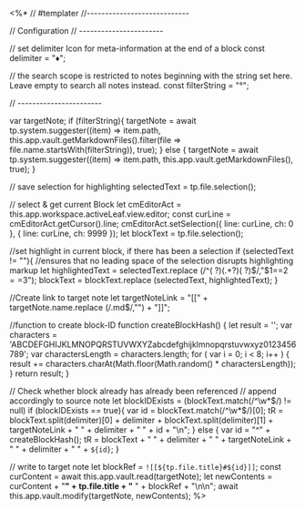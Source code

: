 <%*
// #templater
//----------------------------

// Configuration
// -----------------------

// set delimiter Icon for meta-information at the end of a block
const delimiter = "♦︎";

// the search scope is restricted to notes beginning with the string set here. Leave empty to search all notes instead.
const filterString = "°";

// -----------------------

var targetNote;
if (filterString){
	targetNote = await tp.system.suggester((item) => item.path, this.app.vault.getMarkdownFiles().filter(file => file.name.startsWith(filterString)), true);
} else {
	targetNote = await tp.system.suggester((item) => item.path, this.app.vault.getMarkdownFiles(), true);
}

// save selection for highlighting
selectedText = tp.file.selection();

// select & get current Block
let cmEditorAct = this.app.workspace.activeLeaf.view.editor;
const curLine = cmEditorAct.getCursor().line;
cmEditorAct.setSelection({ line: curLine, ch: 0 }, { line: curLine, ch: 9999 });
let blockText = tp.file.selection();

//set highlight in current block, if there has been a selection
if (selectedText != ""){
	//ensures that no leading space of the selection disrupts highlighting markup
	let highlightedText = selectedText.replace (/^( ?)(.+?)( ?)$/,"$1==$2==$3");
	blockText = blockText.replace (selectedText, highlightedText);
}

//Create link to target note
let targetNoteLink = "[[" + targetNote.name.replace (/\.md$/,"") + "]]";

//function to create block-ID
function createBlockHash() {
	let result = '';
	var characters = 'ABCDEFGHIJKLMNOPQRSTUVWXYZabcdefghijklmnopqrstuvwxyz0123456789';
	var charactersLength = characters.length;
	for ( var i = 0; i < 8; i++ ) {
	    result += characters.charAt(Math.floor(Math.random() * charactersLength));
	}
	return result;
}

// Check whether block already has already been referenced
// append accordingly to source note
let blockIDExists = (blockText.match(/\^\w*$/) != null)
if (blockIDExists == true){
	var id = blockText.match(/\^\w*$/)[0];
	tR = blockText.split(delimiter)[0] + delimiter + blockText.split(delimiter)[1] + targetNoteLink + " " + delimiter + " " + id + "\n";
} else {
	var id = "^" + createBlockHash();
	tR = blockText + " " + delimiter + " " + targetNoteLink + " " + delimiter + " " + `${id}`;
}

// write to target note
let blockRef = `![[${tp.file.title}#${id}]]`;
const curContent = await this.app.vault.read(targetNote);
let newContents = curContent + "**" + tp.file.title + "** " + blockRef + "\n\n";
await this.app.vault.modify(targetNote, newContents);
%>